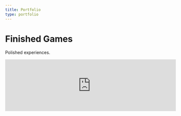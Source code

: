 ```yaml
---
title: Portfolio
type: portfolio
---
```


# Finished Games
Polished experiences.

<iframe src="https://itch.io/embed/911239?bg_color=0f0b12&amp;fg_color=afbfd2&amp;link_color=0086ff&amp;border_color=423e46" width="552" height="167" frameborder="0"><a href="https://rilic.itch.io/bait">Bait by Rilic</a></iframe> 